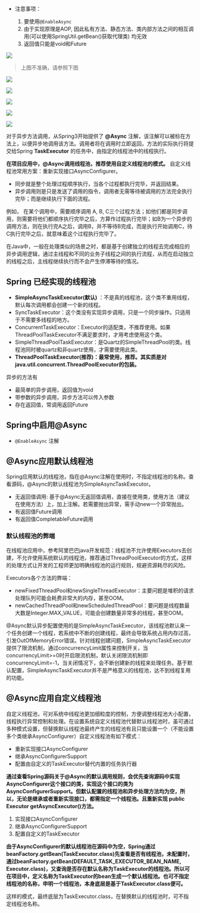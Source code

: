 
* 注意事项：

  1. 要使用`@EnableAsync`
  2. 由于实现原理是AOP, 因此私有方法、静态方法、类内部方法之间的相互调用(可以使用SpringUtil.getBean()获取代理类) 均无效
  3. 返回值只能是void和Future

![](img/image_2022-03-10-13-52-51.png)

> 上图不准确，请参照下图

![](img/image_2022-03-10-16-20-28.png)


![](img/image_2022-03-10-16-35-17.png)


![](img/image_2022-03-10-14-04-38.png)

![](img/image_2022-03-10-14-08-39.png)

![](img/image_2022-03-10-14-32-31.png)

对于异步方法调用，从Spring3开始提供了 **@Async** 注解，该注解可以被标在方法上，以便异步地调用该方法。调用者将在调用时立即返回，方法的实际执行将提交给Spring **TaskExecutor** 的任务中，由指定的线程池中的线程执行。

**在项目应用中，@Async调用线程池，推荐使用自定义线程池的模式。** 自定义线程池常用方案：重新实现接口AsyncConfigurer。


* 同步就是整个处理过程顺序执行，当各个过程都执行完毕，并返回结果。
* 异步调用则是只是发送了调用的指令，调用者无需等待被调用的方法完全执行完毕；而是继续执行下面的流程。

例如， 在某个调用中，需要顺序调用 A, B, C三个过程方法；如他们都是同步调用，则需要将他们都顺序执行完毕之后，方算作过程执行完毕；如B为一个异步的调用方法，则在执行完A之后，调用B，并不等待B完成，而是执行开始调用C，待C执行完毕之后，就意味着这个过程执行完毕了。

在Java中，一般在处理类似的场景之时，都是基于创建独立的线程去完成相应的异步调用逻辑，通过主线程和不同的业务子线程之间的执行流程，从而在启动独立的线程之后，主线程继续执行而不会产生停滞等待的情况。


## Spring 已经实现的线程池

- **SimpleAsyncTaskExecutor(默认)** ：不是真的线程池，这个类不重用线程，默认每次调用都会创建一个新的线程。
- SyncTaskExecutor：这个类没有实现异步调用，只是一个同步操作。只适用于不需要多线程的地方。
- ConcurrentTaskExecutor：Executor的适配类，不推荐使用。如果ThreadPoolTaskExecutor不满足要求时，才用考虑使用这个类。
- SimpleThreadPoolTaskExecutor：是Quartz的SimpleThreadPool的类。线程池同时被quartz和非quartz使用，才需要使用此类。
- **ThreadPoolTaskExecutor(推荐)：最常使用，推荐。其实质是对java.util.concurrent.ThreadPoolExecutor的包装。**

异步的方法有

-   最简单的异步调用，返回值为void
-   带参数的异步调用，异步方法可以传入参数
-   存在返回值，常调用返回Future


## Spring中启用@Async

* `@EnableAsync` 注解

## @Async应用默认线程池

Spring应用默认的线程池，指在@Async注解在使用时，不指定线程池的名称。查看源码，@Async的默认线程池为SimpleAsyncTaskExecutor。

* 无返回值调用: 基于@Async无返回值调用，直接在使用类，使用方法（建议在使用方法）上，加上注解。若需要抛出异常，需手动new一个异常抛出。
* 有返回值Future调用
* 有返回值CompletableFuture调用

### 默认线程池的弊端

在线程池应用中，参考阿里巴巴java开发规范：线程池不允许使用Executors去创建，不允许使用系统默认的线程池，推荐通过ThreadPoolExecutor的方式，这样的处理方式让开发的工程师更加明确线程池的运行规则，规避资源耗尽的风险。

Executors各个方法的弊端：

- newFixedThreadPool和newSingleThreadExecutor：主要问题是堆积的请求处理队列可能会耗费非常大的内存，甚至OOM。
- newCachedThreadPool和newScheduledThreadPool：要问题是线程数最大数是Integer.MAX_VALUE，可能会创建数量非常多的线程，甚至OOM。

@Async默认异步配置使用的是SimpleAsyncTaskExecutor，该线程池默认来一个任务创建一个线程，若系统中不断的创建线程，最终会导致系统占用内存过高，引发OutOfMemoryError错误。针对线程创建问题，SimpleAsyncTaskExecutor提供了限流机制，通过concurrencyLimit属性来控制开关，当concurrencyLimit>=0时开启限流机制，默认关闭限流机制即concurrencyLimit=-1，当关闭情况下，会不断创建新的线程来处理任务。基于默认配置，SimpleAsyncTaskExecutor并不是严格意义的线程池，达不到线程复用的功能。

## @Async应用自定义线程池

自定义线程池，可对系统中线程池更加细粒度的控制，方便调整线程池大小配置，线程执行异常控制和处理。在设置系统自定义线程池代替默认线程池时，虽可通过多种模式设置，但替换默认线程池最终产生的线程池有且只能设置一个（不能设置多个类继承AsyncConfigurer）自定义线程池有如下模式：

- 重新实现接口AsyncConfigurer
- 继承AsyncConfigurerSupport
- 配置由自定义的TaskExecutor替代内置的任务执行器

**通过查看Spring源码关于@Async的默认调用规则，会优先查询源码中实现AsyncConfigurer这个接口的类，实现这个接口的类为AsyncConfigurerSupport。但默认配置的线程池和异步处理方法均为空，所以，无论是继承或者重新实现接口，都需指定一个线程池。且重新实现 public Executor getAsyncExecutor()方法。**

1. 实现接口AsyncConfigurer
2. 继承AsyncConfigurerSupport
3. 配置自定义的TaskExecutor

**由于AsyncConfigurer的默认线程池在源码中为空，Spring通过beanFactory.getBean(TaskExecutor.class)先查看是否有线程池，未配置时，通过beanFactory.getBean(DEFAULT_TASK_EXECUTOR_BEAN_NAME, Executor.class)，又查询是否存在默认名称为TaskExecutor的线程池。所以可在项目中，定义名称为TaskExecutor的bean生成一个默认线程池。也可不指定线程池的名称，申明一个线程池，本身底层是基于TaskExecutor.class便可。**


这样的模式，最终底层为TaskExecutor.class，在替换默认的线程池时，可不指定线程池名称。
